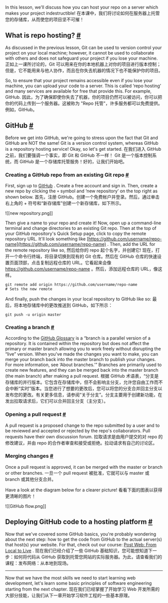 In this lesson, we'll discuss how you can host your repo on a server which makes your project indestructible!
在本课中，我们将讨论如何在服务器上托管您的存储库，从而使您的项目坚不可摧！

## What is repo hosting? [#](https://www.educative.io/courses/web-development-a-primer/RL599WnrNAR#What-is-repo-hosting?-)

As discussed in the previous lesson, Git can be used to version control your project on your local machine; however, it cannot be used to collaborate with others and does not safeguard your project if you lose your machine.
正如上一课所讨论的，Git 可以用来在你的本地机器上对你的项目进行版本控制；但是，它不能用来与他人协作，而且在你失去机器的情况下也不能保护你的项目。

So, to ensure that your project remains accessible even if you lose your machine, you can upload your code to a server. This is called ‘repo hosting’ and many services are available for free that provide this. For example, GitHub.
因此，为了确保即使你失去了机器，你的项目仍然可以被访问，你可以把你的代码上传到一个服务器。这被称为 "Repo 托管"，许多服务都可以免费提供。例如，GitHub。

## GitHub [#](https://www.educative.io/courses/web-development-a-primer/RL599WnrNAR#GitHub-)

Before we get into GitHub, we're going to stress upon the fact that Git and GitHub are NOT the same! Git is a version control system, whereas GitHub is a repository hosting service! Okay, so let's get started.
在我们进入 GitHub 之前，我们要强调一个事实，即 Git 和 GitHub 不一样！ Git 是一个版本控制系统，而 GitHub 是一个存储库托管服务！好的，让我们开始吧。

### Creating a GitHub repo from an existing Git repo [#](https://www.educative.io/courses/web-development-a-primer/RL599WnrNAR#Creating-a-GitHub-repo-from-an-existing-Git-repo-)

First, sign up to [GitHub](https://github.com/) . Create a free account and sign in. Then, create a new repo by clicking the `+` symbol and ‘new repository’ on the top right as shown below.
首先，注册 GitHub。创建一个免费帐户并登录。然后，通过单击右上角的 + 符号和“新存储库”创建一个新存储库，如下所示。

![[new repository.png]]

Then give a name to your repo and create it! Now, open up a command-line terminal and change directories to an existing Git repo. Then at the top of your GitHub repository's Quick Setup page, click to copy the remote repository URL. It'll look something like [https://github.com/username/repo-name](https://github.com/username/repo-name) . Then, add the URL for the remote repository like so,
然后给你的 repo 起个名字，并创建它! 现在，打开一个命令行终端，将目录切换到现有的 Git 仓库。然后在 GitHub 仓库的快速设置页面顶部，点击复制远程仓库的 URL。它看起来会像 https://github.com/username/repo-name 。然后，添加远程仓库的 URL，像这样。

```shell
git remote add origin https://github.com/username/repo-name
# Sets the new remote
```

And finally, push the changes in your local repository to GitHub like so:
最后，将本地存储库中的更改推送到 GitHub，如下所示：

`git push -u origin master`

### Creating a branch [#](https://www.educative.io/courses/web-development-a-primer/RL599WnrNAR#Creating-a-branch-)

According to the [GitHub Glossary](https://help.github.com/articles/github-glossary/#branch) is a “branch is a parallel version of a repository. It is contained within the repository but does not affect the primary or master branch allowing you to work freely without disrupting the “live” version. When you've made the changes you want to make, you can merge your branch back into the master branch to publish your changes. For more information, see ‘About branches.’” Branches are primarily used to create new features, and they can be merged back into the master branch (the main branch) after making a pull request.
根据 GitHub 术语表，“分支是存储库的并行版本。它包含在存储库中，但不会影响主分支，允许您自由工作而不会中断“实时”版本。当您进行了想要的更改后，您可以将您的分支合并回主分支以发布您的更改。有关更多信息，请参阅“关于分支”。分支主要用于创建新功能，在发出拉取请求后，它们可以合并回主分支（主分支）。

### Opening a pull request [#](https://www.educative.io/courses/web-development-a-primer/RL599WnrNAR#Opening-a-pull-request-)

A pull request is a proposed change to the repo submitted by a user and to be reviewed and accepted or rejected by the repo's collaborators. Pull requests have their own discussion forum.
拉取请求是由用户提交的对 repo 的修改建议，并由 repo 的合作者审查和接受或拒绝。拉动请求有自己的讨论区。

### Merging changes [#](https://www.educative.io/courses/web-development-a-primer/RL599WnrNAR#Merging-changes-)

Once a pull request is approved, it can be merged with the master or branch or other branches.
一旦一个 pull request 被批准，它就可以与 master 或 branch 或其他分支合并。

Have a look at the diagram below for a clearer picture!
看看下面的图表以获得更清晰的图片！

![[GitHub flow.png]]

## Deploying GitHub code to a hosting platform [#](https://www.educative.io/courses/web-development-a-primer/RL599WnrNAR#Deploying-GitHub-code-to-a-hosting-platform-)

Now that we've covered some GitHub basics, you're probably wondering about the next step: how to get the code from GitHub to the actual server(s) that host(s) your website. For that, check out our course: [Post Web: From Local to Live](https://www.educative.io/collection/10370001/5654729883385856/) .
现在我们已经介绍了一些 GitHub 基础知识，您可能想知道下一步：如何将代码从 GitHub 获取到托管您网站的实际服务器。为此，请查看我们的课程：发布网络：从本地到现场。

---

Now that we have the most skills we need to start learning web development, let's learn some basic principles of software engineering starting from the next chapter.
现在我们已经掌握了开始学习 Web 开发所需的大部分技能，让我们从下一章开始学习软件工程的一些基本原理。

